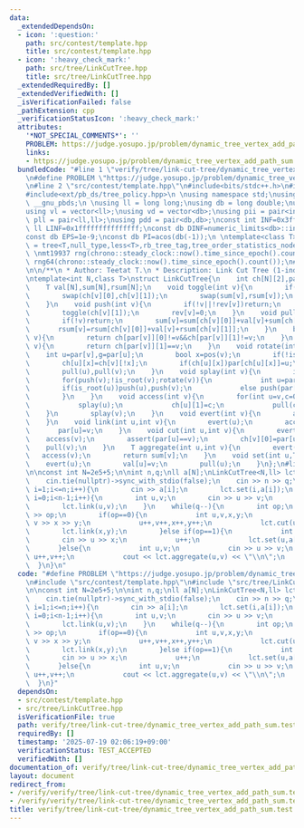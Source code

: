 ```yaml
---
data:
  _extendedDependsOn:
  - icon: ':question:'
    path: src/contest/template.hpp
    title: src/contest/template.hpp
  - icon: ':heavy_check_mark:'
    path: src/tree/LinkCutTree.hpp
    title: src/tree/LinkCutTree.hpp
  _extendedRequiredBy: []
  _extendedVerifiedWith: []
  _isVerificationFailed: false
  _pathExtension: cpp
  _verificationStatusIcon: ':heavy_check_mark:'
  attributes:
    '*NOT_SPECIAL_COMMENTS*': ''
    PROBLEM: https://judge.yosupo.jp/problem/dynamic_tree_vertex_add_path_sum
    links:
    - https://judge.yosupo.jp/problem/dynamic_tree_vertex_add_path_sum
  bundledCode: "#line 1 \"verify/tree/link-cut-tree/dynamic_tree_vertex_add_path_sum.test.cpp\"\
    \n#define PROBLEM \"https://judge.yosupo.jp/problem/dynamic_tree_vertex_add_path_sum\"\
    \n#line 2 \"src/contest/template.hpp\"\n#include<bits/stdc++.h>\n#include<ext/pb_ds/assoc_container.hpp>\n\
    #include<ext/pb_ds/tree_policy.hpp>\n \nusing namespace std;\nusing namespace\
    \ __gnu_pbds;\n \nusing ll = long long;\nusing db = long double;\nusing vi = vector<int>;\n\
    using vl = vector<ll>;\nusing vd = vector<db>;\nusing pii = pair<int,int>;\nusing\
    \ pll = pair<ll,ll>;\nusing pdd = pair<db,db>;\nconst int INF=0x3fffffff;\nconst\
    \ ll LINF=0x1fffffffffffffff;\nconst db DINF=numeric_limits<db>::infinity();\n\
    const db EPS=1e-9;\nconst db PI=acos(db(-1));\n \ntemplate<class T>\nusing ordered_set\
    \ = tree<T,null_type,less<T>,rb_tree_tag,tree_order_statistics_node_update>;\n\
    \ \nmt19937 rng(chrono::steady_clock::now().time_since_epoch().count());\nmt19937_64\
    \ rng64(chrono::steady_clock::now().time_since_epoch().count());\n#line 3 \"src/tree/LinkCutTree.hpp\"\
    \n\n/**\n * Author: Teetat T.\n * Description: Link Cut Tree (1-indexed)\n */\n\
    \ntemplate<int N,class T>\nstruct LinkCutTree{\n    int ch[N][2],par[N],lz[N],rev[N];\n\
    \    T val[N],sum[N],rsum[N];\n    void toggle(int v){\n        if(!v)return;\n\
    \        swap(ch[v][0],ch[v][1]);\n        swap(sum[v],rsum[v]);\n        rev[v]^=1;\n\
    \    }\n    void push(int v){\n        if(!v||!rev[v])return;\n        toggle(ch[v][0]);\n\
    \        toggle(ch[v][1]);\n        rev[v]=0;\n    }\n    void pull(int v){\n\
    \        if(!v)return;\n        sum[v]=sum[ch[v][0]]+val[v]+sum[ch[v][1]];\n \
    \       rsum[v]=rsum[ch[v][0]]+val[v]+rsum[ch[v][1]];\n    }\n    bool is_root(int\
    \ v){\n        return ch[par[v]][0]!=v&&ch[par[v]][1]!=v;\n    }\n    bool pos(int\
    \ v){\n        return ch[par[v]][1]==v;\n    }\n    void rotate(int v){\n    \
    \    int u=par[v],g=par[u];\n        bool x=pos(v);\n        if(!is_root(u))ch[g][pos(u)]=v;\n\
    \        ch[u][x]=ch[v][!x];\n        if(ch[u][x])par[ch[u][x]]=u;\n        ch[v][!x]=u,par[u]=v,par[v]=g;\n\
    \        pull(u),pull(v);\n    }\n    void splay(int v){\n        if(!v)return;\n\
    \        for(push(v);!is_root(v);rotate(v)){\n            int u=par[v];\n    \
    \        if(is_root(u))push(u),push(v);\n            else push(par[u]),push(u),push(v),rotate(pos(u)==pos(v)?u:v);\n\
    \        }\n    }\n    void access(int v){\n        for(int u=v,c=0;u;u=par[u]){\n\
    \            splay(u);\n            ch[u][1]=c;\n            pull(c=u);\n    \
    \    }\n        splay(v);\n    }\n    void evert(int v){\n        access(v),toggle(v);\n\
    \    }\n    void link(int u,int v){\n        evert(u);\n        access(v);\n \
    \       par[u]=v;\n    }\n    void cut(int u,int v){\n        evert(u);\n    \
    \    access(v);\n        assert(par[u]==v);\n        ch[v][0]=par[u]=0;\n    \
    \    pull(v);\n    }\n    T aggregate(int u,int v){\n        evert(u);\n     \
    \   access(v);\n        return sum[v];\n    }\n    void set(int u,T v){\n    \
    \    evert(u);\n        val[u]=v;\n        pull(u);\n    }\n};\n#line 4 \"verify/tree/link-cut-tree/dynamic_tree_vertex_add_path_sum.test.cpp\"\
    \n\nconst int N=2e5+5;\n\nint n,q;\nll a[N];\nLinkCutTree<N,ll> lct;\n\nint main(){\n\
    \    cin.tie(nullptr)->sync_with_stdio(false);\n    cin >> n >> q;\n    for(int\
    \ i=1;i<=n;i++){\n        cin >> a[i];\n        lct.set(i,a[i]);\n    }\n    for(int\
    \ i=0;i<n-1;i++){\n        int u,v;\n        cin >> u >> v;\n        u++,v++;\n\
    \        lct.link(u,v);\n    }\n    while(q--){\n        int op;\n        cin\
    \ >> op;\n        if(op==0){\n            int u,v,x,y;\n            cin >> u >>\
    \ v >> x >> y;\n            u++,v++,x++,y++;\n            lct.cut(u,v);\n    \
    \        lct.link(x,y);\n        }else if(op==1){\n            int u,x;\n    \
    \        cin >> u >> x;\n            u++;\n            lct.set(u,a[u]+=x);\n \
    \       }else{\n            int u,v;\n            cin >> u >> v;\n           \
    \ u++,v++;\n            cout << lct.aggregate(u,v) << \"\\n\";\n        }\n  \
    \  }\n}\n"
  code: "#define PROBLEM \"https://judge.yosupo.jp/problem/dynamic_tree_vertex_add_path_sum\"\
    \n#include \"src/contest/template.hpp\"\n#include \"src/tree/LinkCutTree.hpp\"\
    \n\nconst int N=2e5+5;\n\nint n,q;\nll a[N];\nLinkCutTree<N,ll> lct;\n\nint main(){\n\
    \    cin.tie(nullptr)->sync_with_stdio(false);\n    cin >> n >> q;\n    for(int\
    \ i=1;i<=n;i++){\n        cin >> a[i];\n        lct.set(i,a[i]);\n    }\n    for(int\
    \ i=0;i<n-1;i++){\n        int u,v;\n        cin >> u >> v;\n        u++,v++;\n\
    \        lct.link(u,v);\n    }\n    while(q--){\n        int op;\n        cin\
    \ >> op;\n        if(op==0){\n            int u,v,x,y;\n            cin >> u >>\
    \ v >> x >> y;\n            u++,v++,x++,y++;\n            lct.cut(u,v);\n    \
    \        lct.link(x,y);\n        }else if(op==1){\n            int u,x;\n    \
    \        cin >> u >> x;\n            u++;\n            lct.set(u,a[u]+=x);\n \
    \       }else{\n            int u,v;\n            cin >> u >> v;\n           \
    \ u++,v++;\n            cout << lct.aggregate(u,v) << \"\\n\";\n        }\n  \
    \  }\n}"
  dependsOn:
  - src/contest/template.hpp
  - src/tree/LinkCutTree.hpp
  isVerificationFile: true
  path: verify/tree/link-cut-tree/dynamic_tree_vertex_add_path_sum.test.cpp
  requiredBy: []
  timestamp: '2025-07-19 02:06:19+09:00'
  verificationStatus: TEST_ACCEPTED
  verifiedWith: []
documentation_of: verify/tree/link-cut-tree/dynamic_tree_vertex_add_path_sum.test.cpp
layout: document
redirect_from:
- /verify/verify/tree/link-cut-tree/dynamic_tree_vertex_add_path_sum.test.cpp
- /verify/verify/tree/link-cut-tree/dynamic_tree_vertex_add_path_sum.test.cpp.html
title: verify/tree/link-cut-tree/dynamic_tree_vertex_add_path_sum.test.cpp
---
```

